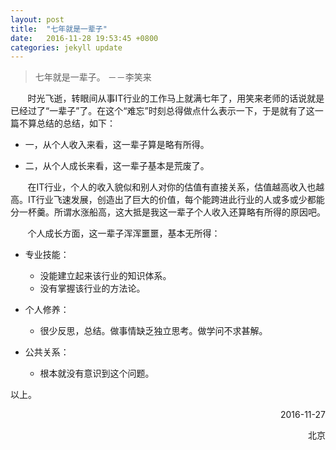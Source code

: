 ```yaml
---
layout: post
title:  "七年就是一辈子"
date:   2016-11-28 19:53:45 +0800
categories: jekyll update
---
```


> 七年就是一辈子。    －－李笑来

&#160; &#160; &#160; &#160;时光飞逝，转眼间从事IT行业的工作马上就满七年了，用笑来老师的话说就是已经过了“一辈子”了。在这个“难忘”时刻总得做点什么表示一下，于是就有了这一篇不算总结的总结，如下：

* 一，从个人收入来看，这一辈子算是略有所得。

* 二，从个人成长来看，这一辈子基本是荒废了。

&#160; &#160; &#160; &#160;在IT行业，个人的收入貌似和别人对你的估值有直接关系，估值越高收入也越高。IT行业飞速发展，创造出了巨大的价值，每个能跨进此行业的人或多或少都能分一杯羹。所谓水涨船高，这大抵是我这一辈子个人收入还算略有所得的原因吧。

&#160; &#160; &#160; &#160;个人成长方面，这一辈子浑浑噩噩，基本无所得：

* 专业技能：

    * 没能建立起来该行业的知识体系。
    * 没有掌握该行业的方法论。
    
* 个人修养：

    * 很少反思，总结。做事情缺乏独立思考。做学问不求甚解。

* 公共关系：

    * 根本就没有意识到这个问题。


以上。

<p align="right">2016-11-27</p>

<p align="right">北京</p>
